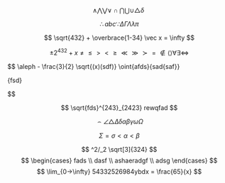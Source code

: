 $$
\wedge \bigwedge \bigvee \vee \cap \bigcap \bigcup \cup \triangle \delta
\
$$

$$
\therefore abc \because 
\Delta \Gamma \Lambda \lambda \pi
$$

$$
\sqrt{432} + \overbrace{1-34} \vec x = \infty
$$

$$
\pm 2^{432} + x \ne \le \gt \lt \ge \ll \gg \succ = \notin \langle \rangle \forall \exists \iff 
$$

$$
\aleph - \frac{3}{2} \sqrt{(x)(sdf)}
\oint{afds}{sad{saf}}

\{fsd\}

$$

$$
\sqrt{fds}^{243}_{2423} rewqfad
$$

$$
\frown\angle\triangle\Delta\delta\alpha\beta\gamma\omega\Omega
$$

$$
\Sigma = \sigma < \alpha < \beta
$$

$$
^2/_2  \sqrt[3]{324} 
$$
$$
\begin{cases}
fads \\
dasf \\
ashaeradgf \\
adsg
\end{cases}
$$
$$
\lim_{0->\infty} 54332526984ybdx = \frac{65}{x}
$$